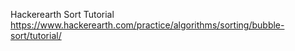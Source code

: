 Hackerearth Sort Tutorial
https://www.hackerearth.com/practice/algorithms/sorting/bubble-sort/tutorial/
